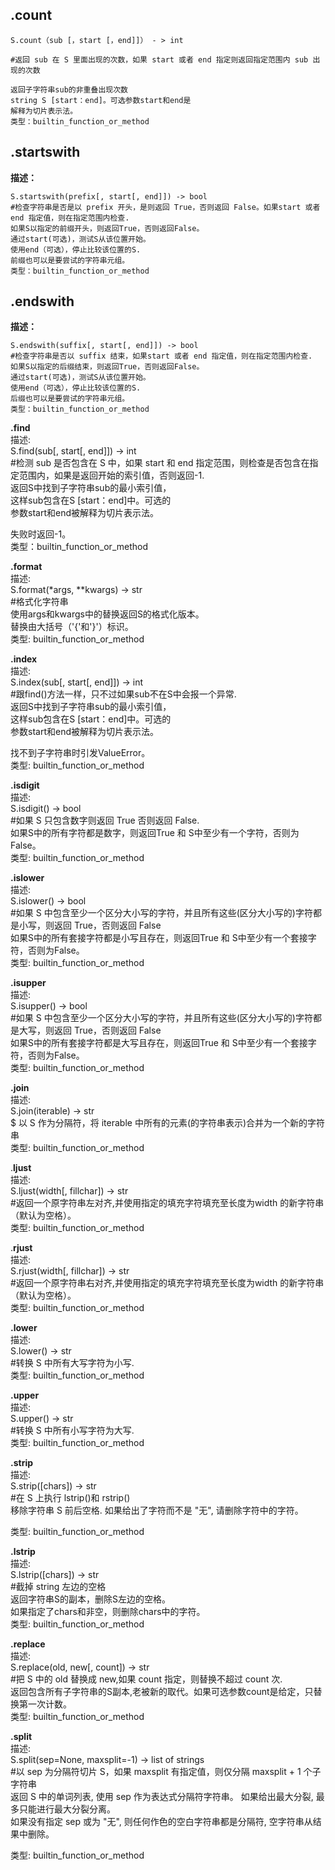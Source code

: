 
**.count**   
------
```
S.count（sub [，start [，end]]） - > int 

#返回 sub 在 S 里面出现的次数，如果 start 或者 end 指定则返回指定范围内 sub 出现的次数  

返回子字符串sub的非重叠出现次数  
string S [start：end]。可选参数start和end是  
解释为切片表示法。
类型：builtin_function_or_method  
```


**.startswith**  
------
**描述：**
```
S.startswith(prefix[, start[, end]]) -> bool  
#检查字符串是否是以 prefix 开头，是则返回 True，否则返回 False。如果start 或者 end 指定值，则在指定范围内检查.  
如果S以指定的前缀开头，则返回True，否则返回False。  
通过start(可选)，测试S从该位置开始。  
使用end（可选），停止比较该位置的S.  
前缀也可以是要尝试的字符串元组。  
类型：builtin_function_or_method  
```
**.endswith**   
------
**描述：**
```  
S.endswith(suffix[, start[, end]]) -> bool   
#检查字符串是否以 suffix 结束，如果start 或者 end 指定值，则在指定范围内检查.     
如果S以指定的后缀结束，则返回True，否则返回False。   
通过start(可选)，测试S从该位置开始。   
使用end（可选），停止比较该位置的S.   
后缀也可以是要尝试的字符串元组。   
类型：builtin_function_or_method   
```
**.find**    
描述:   
S.find(sub[, start[, end]]) -> int   
#检测 sub 是否包含在 S 中，如果 start 和 end 指定范围，则检查是否包含在指定范围内，如果是返回开始的索引值，否则返回-1.   
返回S中找到子字符串sub的最小索引值，   
这样sub包含在S [start：end]中。可选的   
参数start和end被解释为切片表示法。   

失败时返回-1。  
类型：builtin_function_or_method  

**.format**    
描述:  
S.format(*args, **kwargs) -> str  
#格式化字符串  
使用args和kwargs中的替换返回S的格式化版本。  
替换由大括号（'{'和'}'）标识。  
类型:      builtin_function_or_method  

**.index**    
描述:  
S.index(sub[, start[, end]]) -> int  
#跟find()方法一样，只不过如果sub不在S中会报一个异常.  
返回S中找到子字符串sub的最小索引值，  
这样sub包含在S [start：end]中。可选的  
参数start和end被解释为切片表示法。  

找不到子字符串时引发ValueError。  
类型:      builtin_function_or_method  

**.isdigit**    
描述:  
S.isdigit() -> bool  
#如果 S 只包含数字则返回 True 否则返回 False.  
如果S中的所有字符都是数字，则返回True 和 S中至少有一个字符，否则为False。  
类型:      builtin_function_or_method  

**.islower**    
描述:  
S.islower() -> bool  
#如果 S 中包含至少一个区分大小写的字符，并且所有这些(区分大小写的)字符都是小写，则返回 True，否则返回 False  
如果S中的所有套接字符都是小写且存在，则返回True 和 S中至少有一个套接字符，否则为False。  
类型:      builtin_function_or_method  

**.isupper**    
描述:  
S.isupper() -> bool  
#如果 S 中包含至少一个区分大小写的字符，并且所有这些(区分大小写的)字符都是大写，则返回 True，否则返回 False  
如果S中的所有套接字符都是大写且存在，则返回True 和 S中至少有一个套接字符，否则为False。  
类型:      builtin_function_or_method  

**.join**    
描述:  
S.join(iterable) -> str  
$ 以 S 作为分隔符，将 iterable 中所有的元素(的字符串表示)合并为一个新的字符串  
类型:      builtin_function_or_method  

.**ljust**    
描述:  
S.ljust(width[, fillchar]) -> str  
#返回一个原字符串左对齐,并使用指定的填充字符填充至长度为width 的新字符串（默认为空格）。  
类型:      builtin_function_or_method  

.**rjust**  
描述:  
S.rjust(width[, fillchar]) -> str  
#返回一个原字符串右对齐,并使用指定的填充字符填充至长度为width 的新字符串（默认为空格）。  
类型:      builtin_function_or_method  

**.lower**    
描述:  
S.lower() -> str  
#转换 S 中所有大写字符为小写.  
类型:      builtin_function_or_method  

**.upper**    
描述:  
S.upper() -> str  
#转换 S 中所有小写字符为大写.  
类型:      builtin_function_or_method  

**.strip**    
描述:  
S.strip([chars]) -> str  
#在 S 上执行 lstrip()和 rstrip()  
移除字符串 S 前后空格. 如果给出了字符而不是 "无", 请删除字符中的字符。  

类型:      builtin_function_or_method  

**.lstrip**   
描述:  
S.lstrip([chars]) -> str  
#截掉 string 左边的空格  
返回字符串S的副本，删除S左边的空格。  
如果指定了chars和非空，则删除chars中的字符。  
类型:      builtin_function_or_method  

**.replace**   
描述:  
S.replace(old, new[, count]) -> str  
#把 S 中的 old 替换成 new,如果 count 指定，则替换不超过 count 次.  
返回包含所有子字符串的S副本,老被新的取代。如果可选参数count是给定，只替换第一次计数。  
类型:      builtin_function_or_method  

**.split**    
描述:  
S.split(sep=None, maxsplit=-1) -> list of strings  
#以 sep 为分隔符切片 S，如果 maxsplit 有指定值，则仅分隔 maxsplit + 1 个子字符串  
返回 S 中的单词列表, 使用 sep 作为表达式分隔符字符串。 如果给出最大分裂, 最多只能进行最大分裂分离。  
如果没有指定 sep 或为 "无", 则任何作色的空白字符串都是分隔符, 空字符串从结果中删除。  

类型:      builtin_function_or_method  
